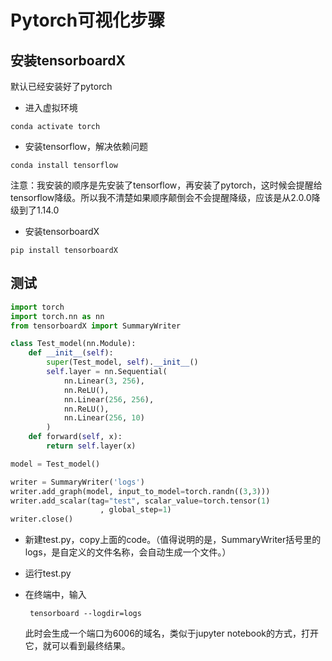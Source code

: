 # Pytorch可视化步骤

## 安装tensorboardX

默认已经安装好了pytorch

- 进入虚拟环境

```
conda activate torch 
```

- 安装tensorflow，解决依赖问题

```
conda install tensorflow
```

注意：我安装的顺序是先安装了tensorflow，再安装了pytorch，这时候会提醒给tensorflow降级。所以我不清楚如果顺序颠倒会不会提醒降级，应该是从2.0.0降级到了1.14.0

- 安装tensorboardX

```
pip install tensorboardX
```

## 测试

```python
import torch
import torch.nn as nn
from tensorboardX import SummaryWriter

class Test_model(nn.Module):
    def __init__(self):
        super(Test_model, self).__init__()
        self.layer = nn.Sequential(
            nn.Linear(3, 256),
            nn.ReLU(),
            nn.Linear(256, 256),
            nn.ReLU(),
            nn.Linear(256, 10)
        )
    def forward(self, x):
        return self.layer(x)

model = Test_model()

writer = SummaryWriter('logs')
writer.add_graph(model, input_to_model=torch.randn((3,3)))
writer.add_scalar(tag="test", scalar_value=torch.tensor(1)
                    , global_step=1)
writer.close()
```

- 新建test.py，copy上面的code。（值得说明的是，SummaryWriter括号里的logs，是自定义的文件名称，会自动生成一个文件。）

- 运行test.py

- 在终端中，输入

  ```
   tensorboard --logdir=logs
  ```

  此时会生成一个端口为6006的域名，类似于jupyter notebook的方式，打开它，就可以看到最终结果。



